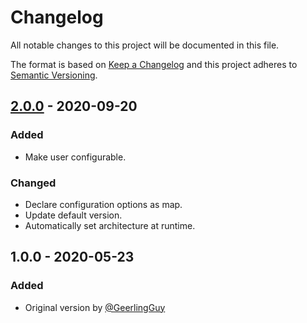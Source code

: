 # Changelog
All notable changes to this project will be documented in this file.

The format is based on [Keep a Changelog](https://keepachangelog.com/en/1.0.0/)
and this project adheres to [Semantic Versioning](https://semver.org/spec/v2.0.0.html).

## [2.0.0] - 2020-09-20
### Added
- Make user configurable.

### Changed
- Declare configuration options as map.
- Update default version.
- Automatically set architecture at runtime.

## 1.0.0 - 2020-05-23
### Added
- Original version by [@GeerlingGuy](https://github.com/geerlingguy)


[2.0.0]: https://gitlab.com/radek-sprta/ansible-role-node-exporter/compare/v1.0.0...v2.0.0
